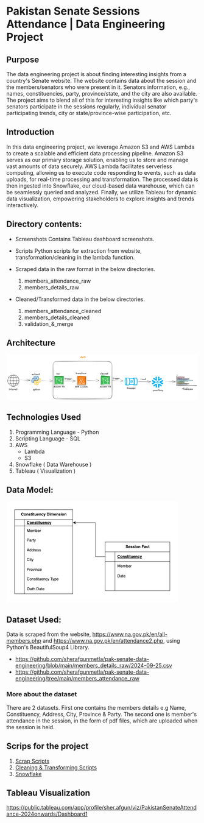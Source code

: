 # Pakistan Senate Sessions Attendance | Data Engineering Project


## Purpose 
The data engineering project is about finding interesting insights from a country's Senate website. The website contains data about the session and the members/senators who were present in it. Senators information, e.g., names, constituencies, party, province/state, and the city are also available. The project aims to blend all of this for interesting insights like which party's senators participate in the sessions regularly, individual senator participating trends, city or state/province-wise participation, etc. 


## Introduction 
In this data engineering project, we leverage Amazon S3 and AWS Lambda to create a scalable and efficient data processing pipeline. Amazon S3 serves as our primary storage solution, enabling us to store and manage vast amounts of data securely. AWS Lambda facilitates serverless computing, allowing us to execute code responding to events, such as data uploads, for real-time processing and transformation. The processed data is then ingested into Snowflake, our cloud-based data warehouse, which can be seamlessly queried and analyzed. Finally, we utilize Tableau for dynamic data visualization, empowering stakeholders to explore insights and trends interactively. 

## Directory contents:
 - Screenshots 
   Contains Tableau dashboard screenshots.
   
 - Scripts
   Python scripts for extraction from website, transformation/cleaning in the lambda function.
   
 - Scraped data in the raw format in the below directories.

    1. members_attendance_raw
    2. members_details_raw
       
 - Cleaned/Transformed data in the below directories.  
     1. members_attendance_cleaned
     2. members_details_cleaned
     3. validation_&_merge
       
   
## Architecture 
![Project Arhitecture](Architecture.png)

## Technologies Used
1. Programming Language  - Python
2. Scripting Language - SQL
3. AWS
   - Lambda
   - S3
4. Snowflake ( Data Warehouse )
5. Tableau ( Visualization )

## Data Model:

![Data Model](dimensional_model.png)

## Dataset Used:

Data is scraped from the website, https://www.na.gov.pk/en/all-members.php and https://www.na.gov.pk/en/attendance2.php, using Python's BeautifulSoup4 Library. 

- https://github.com/sherafgunmetla/pak-senate-data-engineering/blob/main/members_details_raw/2024-09-25.csv
- https://github.com/sherafgunmetla/pak-senate-data-engineering/tree/main/members_attendance_raw

### More about the dataset
There are 2 datasets. First one contains the members details e.g Name, Constituency, Address, City, Province & Party. The second one is member's attendance in the session, in the form of pdf files, which are uploaded when the session is held. 

## Scrips for the project

1. [Scrap Scripts](https://github.com/sherafgunmetla/pak-senate-data-engineering/tree/main/Scripts/Scrap)
2. [Cleaning & Transforming Scripts](https://github.com/sherafgunmetla/pak-senate-data-engineering/tree/main/Scripts/Transform)
3. [Snowflake](https://github.com/sherafgunmetla/pak-senate-data-engineering/blob/main/snowflake_query.sql)

## Tableau Visualization  


https://public.tableau.com/app/profile/sher.afgun/viz/PakistanSenateAttendance-2024onwards/Dashboard1


